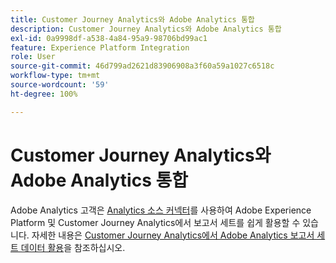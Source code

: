```yaml
---
title: Customer Journey Analytics와 Adobe Analytics 통합
description: Customer Journey Analytics와 Adobe Analytics 통합
exl-id: 0a9998df-a538-4a84-95a9-98706bd99ac1
feature: Experience Platform Integration
role: User
source-git-commit: 46d799ad2621d83906908a3f60a59a1027c6518c
workflow-type: tm+mt
source-wordcount: '59'
ht-degree: 100%

---
```


# Customer Journey Analytics와 Adobe Analytics 통합

Adobe Analytics 고객은 [Analytics 소스 커넥터](https://experienceleague.adobe.com/docs/experience-platform/sources/connectors/adobe-applications/analytics.html)를 사용하여 Adobe Experience Platform 및 Customer Journey Analytics에서 보고서 세트를 쉽게 활용할 수 있습니다. 자세한 내용은 [Customer Journey Analytics에서 Adobe Analytics 보고서 세트 데이터 활용](/help/getting-started/aa-vs-cja/aa-data-in-cja.md)을 참조하십시오.
